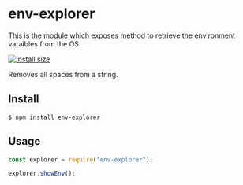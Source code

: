 # env-explorer
This is the module which exposes method to retrieve the environment varaibles from the OS.

[![install size](https://packagephobia.now.sh/badge?p=env-explorer)](https://packagephobia.now.sh/result?p=env-explorer)

Removes all spaces from a string.

## Install

```
$ npm install env-explorer
```

## Usage

```js
const explorer = require("env-explorer");

explorer.showEnv();
```